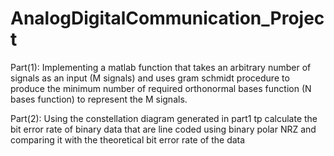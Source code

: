 # AnalogDigitalCommunication_Project
Part(1): Implementing a matlab function that takes an arbitrary number of signals as an input (M signals) and uses gram schmidt procedure to produce the minimum number of required orthonormal bases function (N bases function) to represent the M signals.

Part(2): Using the constellation diagram generated in part1 tp calculate the bit error rate of binary data that are line coded using binary polar NRZ and comparing it with the theoretical bit error rate of the data
